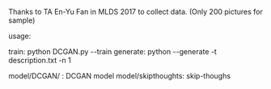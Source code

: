 Thanks to TA En-Yu Fan in MLDS 2017 to collect data. (Only 200 pictures for sample)

usage:

train: python DCGAN.py --train
generate: python --generate -t description.txt -n 1


model/DCGAN/ : DCGAN model
model/skipthoughts: skip-thoughs



